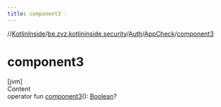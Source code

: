 ```yaml
---
title: component3 -
---
```

//[KotlinInside](../../../index.md)/[be.zvz.kotlininside.security](../../index.md)/[Auth](../index.md)/[AppCheck](index.md)/[component3](component3.md)



# component3  
[jvm]  
Content  
operator fun [component3](component3.md)(): [Boolean](https://kotlinlang.org/api/latest/jvm/stdlib/kotlin/-boolean/index.html)?  



